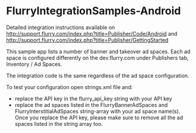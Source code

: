 FlurryIntegrationSamples-Android
================================
Detailed integration instructions available on 
http://support.flurry.com/index.php?title=Publisher/Code/Android
and
http://support.flurry.com/index.php?title=Publisher/GettingStarted

This sample app lists a number  of banner and  takeover ad spaces. Each ad space is configured differently on the dev.flurry.com under Publishers tab, Inventory / Ad Spaces.

The integration code is the same regardless of the ad space configuration.


To test your configuration open strings.xml file and: 
     
* replace the API key in the flurry_api_key string with your API key
* replace the ad spaces listed in the FlurryBannerAdSpaces and FlurryInterstitialAdSpaces string-array with your ad space name(s). Once you replace the API key, please make sure to remove all the ad spaces listed in the string array too.
        